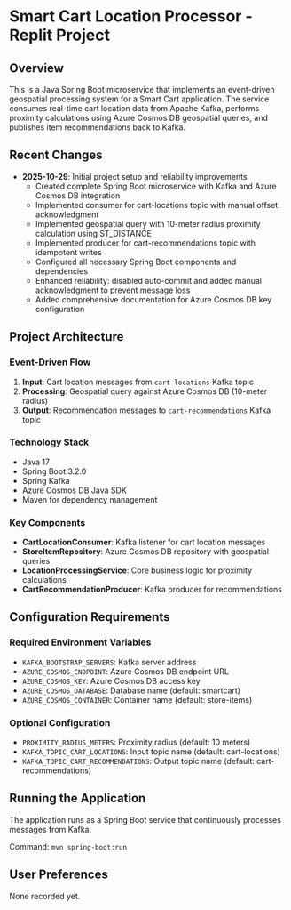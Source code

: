 # Smart Cart Location Processor - Replit Project

## Overview
This is a Java Spring Boot microservice that implements an event-driven geospatial processing system for a Smart Cart application. The service consumes real-time cart location data from Apache Kafka, performs proximity calculations using Azure Cosmos DB geospatial queries, and publishes item recommendations back to Kafka.

## Recent Changes
- **2025-10-29**: Initial project setup and reliability improvements
  - Created complete Spring Boot microservice with Kafka and Azure Cosmos DB integration
  - Implemented consumer for cart-locations topic with manual offset acknowledgment
  - Implemented geospatial query with 10-meter radius proximity calculation using ST_DISTANCE
  - Implemented producer for cart-recommendations topic with idempotent writes
  - Configured all necessary Spring Boot components and dependencies
  - Enhanced reliability: disabled auto-commit and added manual acknowledgment to prevent message loss
  - Added comprehensive documentation for Azure Cosmos DB key configuration

## Project Architecture

### Event-Driven Flow
1. **Input**: Cart location messages from `cart-locations` Kafka topic
2. **Processing**: Geospatial query against Azure Cosmos DB (10-meter radius)
3. **Output**: Recommendation messages to `cart-recommendations` Kafka topic

### Technology Stack
- Java 17
- Spring Boot 3.2.0
- Spring Kafka
- Azure Cosmos DB Java SDK
- Maven for dependency management

### Key Components
- **CartLocationConsumer**: Kafka listener for cart location messages
- **StoreItemRepository**: Azure Cosmos DB repository with geospatial queries
- **LocationProcessingService**: Core business logic for proximity calculations
- **CartRecommendationProducer**: Kafka producer for recommendations

## Configuration Requirements

### Required Environment Variables
- `KAFKA_BOOTSTRAP_SERVERS`: Kafka server address
- `AZURE_COSMOS_ENDPOINT`: Azure Cosmos DB endpoint URL
- `AZURE_COSMOS_KEY`: Azure Cosmos DB access key
- `AZURE_COSMOS_DATABASE`: Database name (default: smartcart)
- `AZURE_COSMOS_CONTAINER`: Container name (default: store-items)

### Optional Configuration
- `PROXIMITY_RADIUS_METERS`: Proximity radius (default: 10 meters)
- `KAFKA_TOPIC_CART_LOCATIONS`: Input topic name (default: cart-locations)
- `KAFKA_TOPIC_CART_RECOMMENDATIONS`: Output topic name (default: cart-recommendations)

## Running the Application
The application runs as a Spring Boot service that continuously processes messages from Kafka.

Command: `mvn spring-boot:run`

## User Preferences
None recorded yet.
